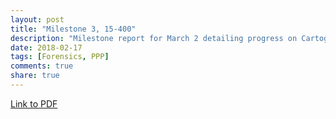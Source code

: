 ```yaml
---
layout: post
title: "Milestone 3, 15-400"
description: "Milestone report for March 2 detailing progress on Cartogram experimentation/bucketing"
date: 2018-02-17
tags: [Forensics, PPP]
comments: true
share: true
---
```


[Link to PDF](/files/MilestoneReport3.pdf)

